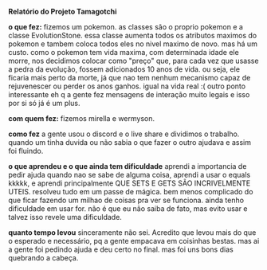 **Relatório do Projeto Tamagotchi**

**o que fez:**
fizemos um pokemon. as classes são o proprio pokemon e a classe EvolutionStone. essa classe aumenta todos os atributos maximos do pokemon e tambem coloca todos eles no nivel maximo de novo. mas há um custo. como o pokemon tem vida maxima, com determinada idade ele morre, nos decidimos colocar como "preço" que, para cada vez que usasse a pedra da evolução, fossem adicionados 10 anos de vida. ou seja, ele ficaria mais perto da morte, já que nao tem nenhum mecanismo capaz de rejuvenescer ou perder os anos ganhos. igual na vida real :( outro ponto interessante eh q a gente fez mensagens de interação muito legais e isso por si só já é um plus.

**com quem fez:**
fizemos mirella e wermyson.

**como fez**
a gente usou o discord e o live share e dividimos o trabalho. quando um tinha duvida ou não sabia o que fazer o outro ajudava e assim foi fluindo. 

**o que aprendeu e o que ainda tem dificuldade**
aprendi a importancia de pedir ajuda quando nao se sabe de alguma coisa, aprendi a usar o equals kkkkk, e aprendi principalmente QUE SETS E GETS SÃO INCRIVELMENTE UTEIS. resolveu tudo em um passe de mágica. bem menos complicado do que ficar fazendo um milhao de coisas pra ver se funciona. ainda tenho dificuldade em usar for. não é que eu não saiba de fato, mas evito usar e talvez isso revele uma dificuldade.

**quanto tempo levou**
sinceramente não sei. Acredito que levou mais do que o esperado e necessário, pq a gente empacava em coisinhas bestas. mas ai a gente foi pedindo ajuda e deu certo no final. mas foi uns bons dias quebrando a cabeça. 
